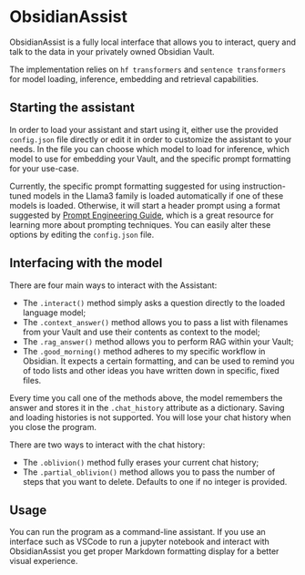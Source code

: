 # ObsidianAssist

ObsidianAssist is a fully local interface that allows you to interact, query and talk to the data in your privately owned Obsidian Vault.

The implementation relies on `hf transformers` and `sentence transformers` for model loading, inference, embedding and retrieval capabilities.

## Starting the assistant

In order to load your assistant and start using it, either use the provided `config.json` file directly or edit it in order to customize the assistant to your needs.
In the file you can choose which model to load for inference, which model to use for embedding your Vault, and the specific prompt formatting for your use-case.

Currently, the specific prompt formatting suggested for using instruction-tuned models in the Llama3 family is loaded automatically if one of these models is loaded.
Otherwise, it will start a header prompt using a format suggested by [Prompt Engineering Guide](https://www.promptingguide.ai/), which is a great resource for learning more about prompting techniques.
You can easily alter these options by editing the `config.json` file.

## Interfacing with the model

There are four main ways to interact with the Assistant:

+ The `.interact()` method simply asks a question directly to the loaded language model;
+ The `.context_answer()` method allows you to pass a list with filenames from your Vault and use their contents as context to the model; 
+ The `.rag_answer()` method allows you to perform RAG within your Vault;
+ The `.good_morning()` method adheres to my specific workflow in Obsidian. It expects a certain formatting, and can be used to remind you of todo lists and other ideas you have written down in specific, fixed files.

Every time you call one of the methods above, the model remembers the answer and stores it in the `.chat_history` attribute as a dictionary.
Saving and loading histories is not supported. You will lose your chat history when you close the program.

There are two ways to interact with the chat history:

+ The `.oblivion()` method fully erases your current chat history;
+ The `.partial_oblivion()` method allows you to pass the number of steps that you want to delete. Defaults to one if no integer is provided.

## Usage

You can run the program as a command-line assistant.
If you use an interface such as VSCode to run a jupyter notebook and interact with ObsidianAssist you get proper Markdown formatting display for a better visual experience.
